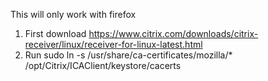 This will only work with firefox

1. First download https://www.citrix.com/downloads/citrix-receiver/linux/receiver-for-linux-latest.html
2. Run sudo ln -s /usr/share/ca-certificates/mozilla/* /opt/Citrix/ICAClient/keystore/cacerts
